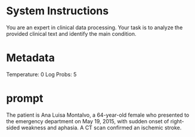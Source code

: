 # System Instructions
You are an expert in clinical data processing.
Your task is to analyze the provided clinical text and identify the main condition.

# Metadata
Temperature: 0
Log Probs: 5

# prompt
The patient is Ana Luisa Montalvo, a 64-year-old female who presented to the emergency department on May 19, 2015, with sudden onset of right-sided weakness and aphasia. A CT scan confirmed an ischemic stroke.